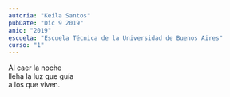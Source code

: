 ```yaml
---
autoria: "Keila Santos"
pubDate: "Dic 9 2019"
anio: "2019"
escuela: "Escuela Técnica de la Universidad de Buenos Aires"
curso: "1"
---
```

Al caer la noche\
lleha la luz que guía\
a los que viven.